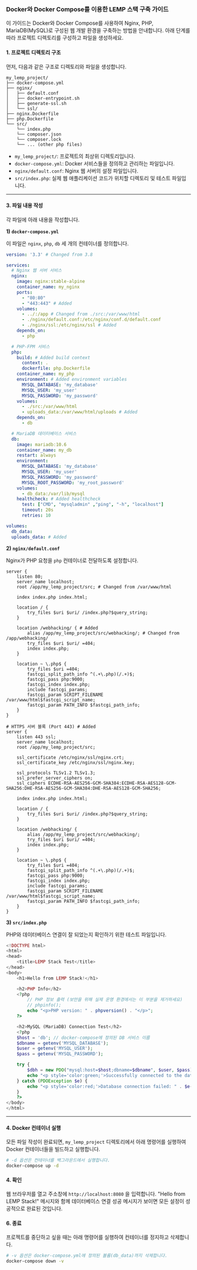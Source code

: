 ### **Docker와 Docker Compose를 이용한 LEMP 스택 구축 가이드**

이 가이드는 Docker와 Docker Compose를 사용하여 Nginx, PHP, MariaDB(MySQL)로 구성된 웹 개발 환경을 구축하는 방법을 안내합니다. 아래 단계를 따라 프로젝트 디렉토리를 구성하고 파일을 생성하세요.

#### **1. 프로젝트 디렉토리 구조**

먼저, 다음과 같은 구조로 디렉토리와 파일을 생성합니다.

```
my_lemp_project/
├── docker-compose.yml
├── nginx/
│   ├── default.conf
│   ├── docker-entrypoint.sh
│   ├── generate-ssl.sh
│   └── ssl/
├── nginx.Dockerfile
├── php.Dockerfile
└── src/
    └── index.php
    └── composer.json
    └── composer.lock
    └── ... (other php files)
```

*   `my_lemp_project/`: 프로젝트의 최상위 디렉토리입니다.
*   `docker-compose.yml`: Docker 서비스들을 정의하고 관리하는 파일입니다.
*   `nginx/default.conf`: Nginx 웹 서버의 설정 파일입니다.
*   `src/index.php`: 실제 웹 애플리케이션 코드가 위치할 디렉토리 및 테스트 파일입니다.

---

#### **3. 파일 내용 작성**

각 파일에 아래 내용을 작성합니다.

**1) `docker-compose.yml`**

이 파일은 `nginx`, `php`, `db` 세 개의 컨테이너를 정의합니다.

```yaml
version: '3.3' # Changed from 3.8

services:
  # Nginx 웹 서버 서비스
  nginx:
    image: nginx:stable-alpine
    container_name: my_nginx
    ports:
      - "80:80"
      - "443:443" # Added
    volumes:
      - ../:/app # Changed from ./src:/var/www/html
      - ./nginx/default.conf:/etc/nginx/conf.d/default.conf
      - ./nginx/ssl:/etc/nginx/ssl # Added
    depends_on:
      - php

  # PHP-FPM 서비스
  php:
    build: # Added build context
      context: .
      dockerfile: php.Dockerfile
    container_name: my_php
    environment: # Added environment variables
      MYSQL_DATABASE: 'my_database'
      MYSQL_USER: 'my_user'
      MYSQL_PASSWORD: 'my_password'
    volumes:
      - ./src:/var/www/html
      - uploads_data:/var/www/html/uploads # Added
    depends_on:
      - db

  # MariaDB 데이터베이스 서비스
  db:
    image: mariadb:10.6
    container_name: my_db
    restart: always
    environment:
      MYSQL_DATABASE: 'my_database'
      MYSQL_USER: 'my_user'
      MYSQL_PASSWORD: 'my_password'
      MYSQL_ROOT_PASSWORD: 'my_root_password'
    volumes:
      - db_data:/var/lib/mysql
    healthcheck: # Added healthcheck
      test: ["CMD", "mysqladmin" ,"ping", "-h", "localhost"]
      timeout: 20s
      retries: 10

volumes:
  db_data:
  uploads_data: # Added

```

**2) `nginx/default.conf`**

Nginx가 PHP 요청을 `php` 컨테이너로 전달하도록 설정합니다.

```nginx
server {
    listen 80;
    server_name localhost;
    root /app/my_lemp_project/src; # Changed from /var/www/html

    index index.php index.html;

    location / {
        try_files $uri $uri/ /index.php?$query_string;
    }

    location /webhacking/ { # Added
        alias /app/my_lemp_project/src/webhacking/; # Changed from /app/webhacking/
        try_files $uri $uri/ =404;
        index index.php;
    }

    location ~ \.php$ {
        try_files $uri =404;
        fastcgi_split_path_info ^(.+\.php)(/.+)$;
        fastcgi_pass php:9000;
        fastcgi_index index.php;
        include fastcgi_params;
        fastcgi_param SCRIPT_FILENAME /var/www/html$fastcgi_script_name;
        fastcgi_param PATH_INFO $fastcgi_path_info;
    }
}

# HTTPS 서버 블록 (Port 443) # Added
server {
    listen 443 ssl;
    server_name localhost;
    root /app/my_lemp_project/src;

    ssl_certificate /etc/nginx/ssl/nginx.crt;
    ssl_certificate_key /etc/nginx/ssl/nginx.key;

    ssl_protocols TLSv1.2 TLSv1.3;
    ssl_prefer_server_ciphers on;
    ssl_ciphers ECDHE-RSA-AES256-GCM-SHA384:ECDHE-RSA-AES128-GCM-SHA256:DHE-RSA-AES256-GCM-SHA384:DHE-RSA-AES128-GCM-SHA256;

    index index.php index.html;

    location / {
        try_files $uri $uri/ /index.php?$query_string;
    }

    location /webhacking/ {
        alias /app/my_lemp_project/src/webhacking/;
        try_files $uri $uri/ =404;
        index index.php;
    }

    location ~ \.php$ {
        try_files $uri =404;
        fastcgi_split_path_info ^(.+\.php)(/.+)$;
        fastcgi_pass php:9000;
        fastcgi_index index.php;
        include fastcgi_params;
        fastcgi_param SCRIPT_FILENAME /var/www/html$fastcgi_script_name;
        fastcgi_param PATH_INFO $fastcgi_path_info;
    }
}
```

**3) `src/index.php`**

PHP와 데이터베이스 연결이 잘 되었는지 확인하기 위한 테스트 파일입니다.

```php
<!DOCTYPE html>
<html>
<head>
    <title>LEMP Stack Test</title>
</head>
<body>
    <h1>Hello from LEMP Stack!</h1>

    <h2>PHP Info</h2>
    <?php
        // PHP 정보 출력 (보안을 위해 실제 운영 환경에서는 이 부분을 제거하세요)
        // phpinfo(); 
        echo "<p>PHP version: " . phpversion() . "</p>";
    ?>

    <h2>MySQL (MariaDB) Connection Test</h2>
    <?php
    $host = 'db'; // docker-compose에 정의된 DB 서비스 이름
    $dbname = getenv('MYSQL_DATABASE');
    $user = getenv('MYSQL_USER');
    $pass = getenv('MYSQL_PASSWORD');

    try {
        $dbh = new PDO("mysql:host=$host;dbname=$dbname", $user, $pass);
        echo "<p style='color:green;'>Successfully connected to the database '{$dbname}'!</p>";
    } catch (PDOException $e) {
        echo "<p style='color:red;'>Database connection failed: " . $e->getMessage() . "</p>";
    }
    ?>
</body>
</html>
```

---

#### **4. Docker 컨테이너 실행**

모든 파일 작성이 완료되면, `my_lemp_project` 디렉토리에서 아래 명령어를 실행하여 Docker 컨테이너들을 빌드하고 실행합니다.

```bash
# -d 옵션은 컨테이너를 백그라운드에서 실행합니다.
docker-compose up -d
```

#### **4. 확인**

웹 브라우저를 열고 주소창에 `http://localhost:8080` 을 입력합니다. "Hello from LEMP Stack!" 메시지와 함께 데이터베이스 연결 성공 메시지가 보이면 모든 설정이 성공적으로 완료된 것입니다.

#### **6. 종료**

프로젝트를 중단하고 싶을 때는 아래 명령어를 실행하여 컨테이너를 정지하고 삭제합니다.

```bash
# -v 옵션은 docker-compose.yml에 정의된 볼륨(db_data)까지 삭제합니다.
docker-compose down -v
```
